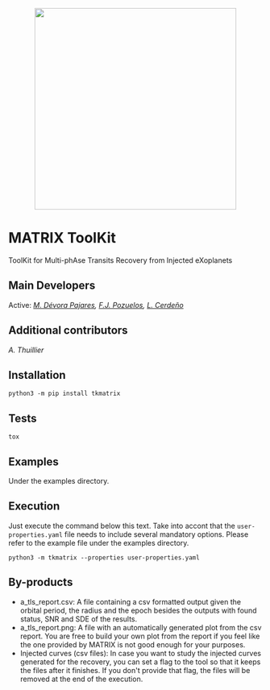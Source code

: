 <p align="center">
  <img width="400px" src="https://github.com/martindevora/tkmatrix/blob/master/images/matrix.jpg?raw=true">
</p>

# MATRIX ToolKit
ToolKit for Multi-phAse Transits Recovery from Injected eXoplanets

## Main Developers
Active: <i>[M. Dévora Pajares](https://github.com/martindevora), [F.J. Pozuelos](https://github.com/franpoz), 
[L. Cerdeño](https://github.com/LuisCerdenoMota) </i> 

## Additional contributors 
<i>A. Thuillier</i>

## Installation
`python3 -m pip install tkmatrix`

## Tests
`tox`

## Examples
Under the examples directory.

## Execution
Just execute the command below this text. Take into accont that the `user-properties.yaml` file needs to include several mandatory options. Please refer to the example file under the examples directory.

`python3 -m tkmatrix --properties user-properties.yaml`

## By-products
* a_tls_report.csv: A file containing a csv formatted output given the orbital period, the radius and the epoch besides the outputs with found status, SNR and SDE of the results.
* a_tls_report.png: A file with an automatically generated plot from the csv report. You are free to build your own plot from the report if you feel like the one provided by MATRIX is not good enough for your purposes.
* Injected curves (csv files): In case you want to study the injected curves generated for the recovery, you can set a flag to the tool so that it keeps the files after it finishes. If you don't provide that flag, the files will be removed at the end of the execution.
